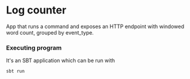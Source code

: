 # Log counter

App that runs a command and exposes an HTTP endpoint with windowed word count, grouped by event_type.

### Executing program

It's an SBT application which can be run with
```
sbt run
```
